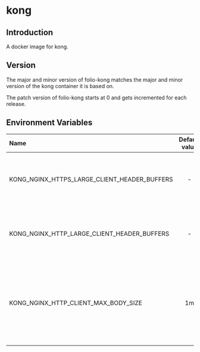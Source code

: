 # kong

## Introduction

A docker image for kong.

## Version

The major and minor version of folio-kong matches the major and minor version of the kong container it is based on.

The patch version of folio-kong starts at 0 and gets incremented for each release.

## Environment Variables


| Name                                         | Default value | Suggested value | Required | Description                                                                                   |
|:---------------------------------------------|:-------------:|:---------------:|:--------:|:----------------------------------------------------------------------------------------------|
| KONG_NGINX_HTTPS_LARGE_CLIENT_HEADER_BUFFERS |       -       |     4 200k      |   true   | Sets buffer size for large headers to embedded nginx. (https)                                 |
| KONG_NGINX_HTTP_LARGE_CLIENT_HEADER_BUFFERS  |       -       |     4 200k      |   true   | Sets buffer size for large headers to embedded nginx. (http)                                  |
| KONG_NGINX_HTTP_CLIENT_MAX_BODY_SIZE         |      1m       |      256m       |  false   | Sets the maximum allowed size of the client request body. Required for uploading large files. |
